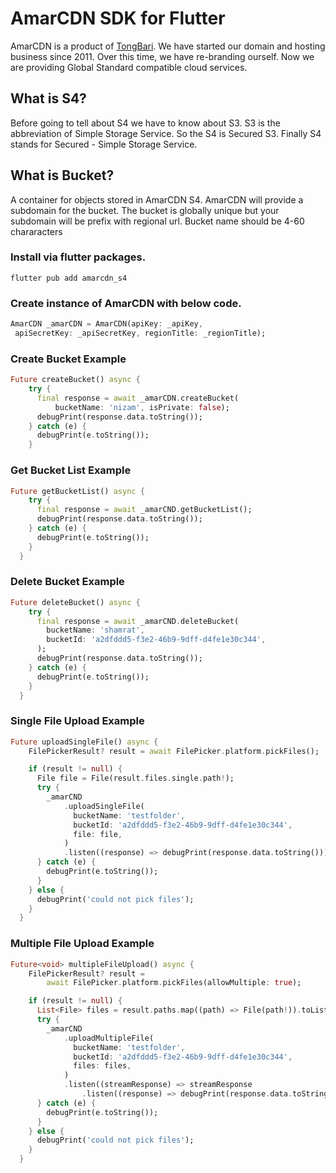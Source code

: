 # AmarCDN SDK for Flutter

AmarCDN is a product of [TongBari](https://tongbari.com). We have started our domain and hosting business since 2011. Over this time, we have re-branding ourself. Now we are providing Global Standard compatible cloud services.

## What is S4?

Before going to tell about S4 we have to know about S3. S3 is the abbreviation of Simple Storage Service. So the S4 is Secured S3. Finally S4 stands for Secured - Simple Storage Service.

## What is Bucket?

A container for objects stored in AmarCDN S4. AmarCDN will provide a subdomain for the bucket. The bucket is globally unique but your subdomain will be prefix with regional url. Bucket name should be 4-60 chararacters

### Install via flutter packages.

    flutter pub add amarcdn_s4

### Create instance of AmarCDN with below code.

```dart
AmarCDN _amarCDN = AmarCDN(apiKey: _apiKey,
 apiSecretKey: _apiSecretKey, regionTitle: _regionTitle);
```

### Create Bucket Example

```dart
Future createBucket() async {
    try {
      final response = await _amarCDN.createBucket(
          bucketName: 'nizam', isPrivate: false);
      debugPrint(response.data.toString());
    } catch (e) {
      debugPrint(e.toString());
    }
```

### Get Bucket List Example

```dart
Future getBucketList() async {
    try {
      final response = await _amarCND.getBucketList();
      debugPrint(response.data.toString());
    } catch (e) {
      debugPrint(e.toString());
    }
  }
```

### Delete Bucket Example

```dart
Future deleteBucket() async {
    try {
      final response = await _amarCND.deleteBucket(
        bucketName: 'shamrat',
        bucketId: 'a2dfddd5-f3e2-46b9-9dff-d4fe1e30c344',
      );
      debugPrint(response.data.toString());
    } catch (e) {
      debugPrint(e.toString());
    }
  }
```

### Single File Upload Example

```dart
Future uploadSingleFile() async {
    FilePickerResult? result = await FilePicker.platform.pickFiles();

    if (result != null) {
      File file = File(result.files.single.path!);
      try {
        _amarCND
            .uploadSingleFile(
              bucketName: 'testfolder',
              bucketId: 'a2dfddd5-f3e2-46b9-9dff-d4fe1e30c344',
              file: file,
            )
            .listen((response) => debugPrint(response.data.toString()));
      } catch (e) {
        debugPrint(e.toString());
      }
    } else {
      debugPrint('could not pick files');
    }
  }
```

### Multiple File Upload Example

```dart
Future<void> multipleFileUpload() async {
    FilePickerResult? result =
        await FilePicker.platform.pickFiles(allowMultiple: true);

    if (result != null) {
      List<File> files = result.paths.map((path) => File(path!)).toList();
      try {
        _amarCND
            .uploadMultipleFile(
              bucketName: 'testfolder',
              bucketId: 'a2dfddd5-f3e2-46b9-9dff-d4fe1e30c344',
              files: files,
            )
            .listen((streamResponse) => streamResponse
                .listen((response) => debugPrint(response.data.toString())));
      } catch (e) {
        debugPrint(e.toString());
      }
    } else {
      debugPrint('could not pick files');
    }
  }
```

